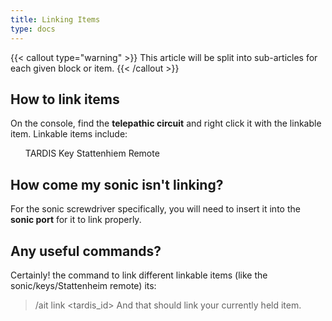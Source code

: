 ```yaml
---
title: Linking Items
type: docs
---
```


{{< callout type="warning" >}}
  This article will be split into sub-articles for each given block or item.
{{< /callout >}}

## How to link items
On the console, find the **telepathic circuit** and right click it with the linkable item.
Linkable items include:
<ul> TARDIS Key
     Stattenhiem Remote
</ul>

## How come my sonic isn't linking?
For the sonic screwdriver specifically, you will need to insert it into the **sonic port** for it to link properly.

## Any useful commands?
Certainly! the command to link different linkable items (like the sonic/keys/Stattenheim remote) its:
> /ait link <tardis_id>
And that should link your currently held item.

